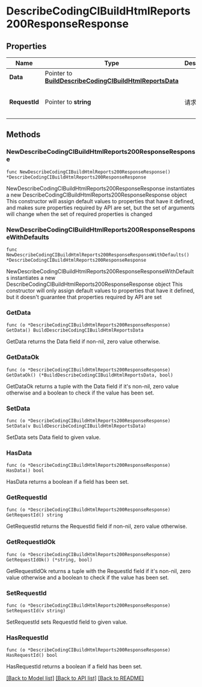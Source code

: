 # DescribeCodingCIBuildHtmlReports200ResponseResponse

## Properties

Name | Type | Description | Notes
------------ | ------------- | ------------- | -------------
**Data** | Pointer to [**BuildDescribeCodingCIBuildHtmlReportsData**](BuildDescribeCodingCIBuildHtmlReportsData.md) |  | [optional] 
**RequestId** | Pointer to **string** | 请求id | [optional] [default to "xxxxx"]

## Methods

### NewDescribeCodingCIBuildHtmlReports200ResponseResponse

`func NewDescribeCodingCIBuildHtmlReports200ResponseResponse() *DescribeCodingCIBuildHtmlReports200ResponseResponse`

NewDescribeCodingCIBuildHtmlReports200ResponseResponse instantiates a new DescribeCodingCIBuildHtmlReports200ResponseResponse object
This constructor will assign default values to properties that have it defined,
and makes sure properties required by API are set, but the set of arguments
will change when the set of required properties is changed

### NewDescribeCodingCIBuildHtmlReports200ResponseResponseWithDefaults

`func NewDescribeCodingCIBuildHtmlReports200ResponseResponseWithDefaults() *DescribeCodingCIBuildHtmlReports200ResponseResponse`

NewDescribeCodingCIBuildHtmlReports200ResponseResponseWithDefaults instantiates a new DescribeCodingCIBuildHtmlReports200ResponseResponse object
This constructor will only assign default values to properties that have it defined,
but it doesn't guarantee that properties required by API are set

### GetData

`func (o *DescribeCodingCIBuildHtmlReports200ResponseResponse) GetData() BuildDescribeCodingCIBuildHtmlReportsData`

GetData returns the Data field if non-nil, zero value otherwise.

### GetDataOk

`func (o *DescribeCodingCIBuildHtmlReports200ResponseResponse) GetDataOk() (*BuildDescribeCodingCIBuildHtmlReportsData, bool)`

GetDataOk returns a tuple with the Data field if it's non-nil, zero value otherwise
and a boolean to check if the value has been set.

### SetData

`func (o *DescribeCodingCIBuildHtmlReports200ResponseResponse) SetData(v BuildDescribeCodingCIBuildHtmlReportsData)`

SetData sets Data field to given value.

### HasData

`func (o *DescribeCodingCIBuildHtmlReports200ResponseResponse) HasData() bool`

HasData returns a boolean if a field has been set.

### GetRequestId

`func (o *DescribeCodingCIBuildHtmlReports200ResponseResponse) GetRequestId() string`

GetRequestId returns the RequestId field if non-nil, zero value otherwise.

### GetRequestIdOk

`func (o *DescribeCodingCIBuildHtmlReports200ResponseResponse) GetRequestIdOk() (*string, bool)`

GetRequestIdOk returns a tuple with the RequestId field if it's non-nil, zero value otherwise
and a boolean to check if the value has been set.

### SetRequestId

`func (o *DescribeCodingCIBuildHtmlReports200ResponseResponse) SetRequestId(v string)`

SetRequestId sets RequestId field to given value.

### HasRequestId

`func (o *DescribeCodingCIBuildHtmlReports200ResponseResponse) HasRequestId() bool`

HasRequestId returns a boolean if a field has been set.


[[Back to Model list]](../README.md#documentation-for-models) [[Back to API list]](../README.md#documentation-for-api-endpoints) [[Back to README]](../README.md)


